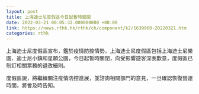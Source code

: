 ```yaml
---
layout: post
title: 上海迪士尼度假區今日起暫時關閉
date: 2022-03-21 00:05:32.000000000 +08:00
link: https://news.rthk.hk/rthk/ch/component/k2/1639968-20220321.htm
categories: rthk
---
```


上海迪士尼度假區宣布，鑑於疫情防控情勢，上海迪士尼度假區包括上海迪士尼樂園、迪士尼小鎮和星願公園，今日起暫時關閉，向受影響遊客深表歉意，度假區已制訂相關票務的退改細則。

度假區說，將繼續關注疫情防控進展，並諮詢相關部門的意見，一旦確認恢復營運時間，將會及時告知。
